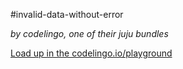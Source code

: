 #invalid-data-without-error

_by codelingo, one of their juju bundles_


[Load up in the codelingo.io/playground](https://codelingo.io/playground/?repo=github.com/codelingo/hub&dir=tenets/codelingo/juju/invalid-data-without-error&tenet=codelingo/juju/invalid-data-without-error)
